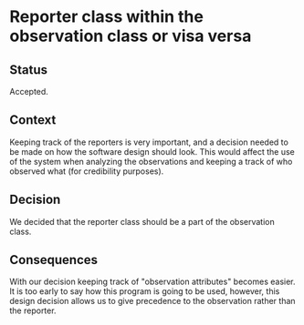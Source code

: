 # Reporter class within the observation class or visa versa 

## Status

Accepted.

## Context

Keeping track of the reporters is very important, and a decision needed to be made on how the 
software design should look. This would affect the use of the system when analyzing the observations 
and keeping a track of who observed what (for credibility purposes). 

## Decision

We decided that the reporter class should be a part of the observation class.

## Consequences

With our decision keeping track of "observation attributes" becomes easier. It is too early to say
how this program is going to be used, however, this design decision allows us to give precedence to
the observation rather than the reporter. 
